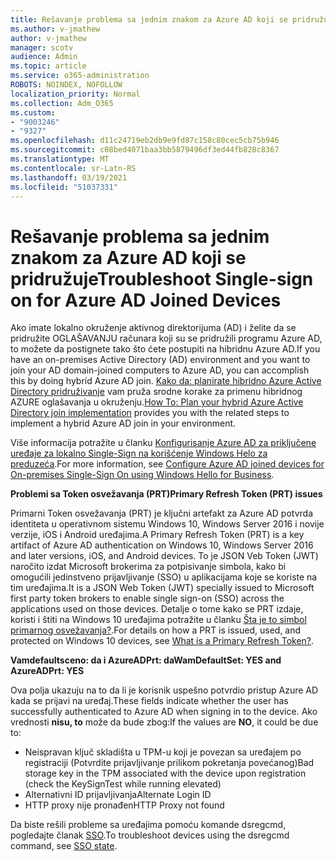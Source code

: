 ```yaml
---
title: Rešavanje problema sa jednim znakom za Azure AD koji se pridružuje
ms.author: v-jmathew
author: v-jmathew
manager: scotv
audience: Admin
ms.topic: article
ms.service: o365-administration
ROBOTS: NOINDEX, NOFOLLOW
localization_priority: Normal
ms.collection: Adm_O365
ms.custom:
- "9003246"
- "9327"
ms.openlocfilehash: d11c24719eb2db9e9fd87c158c80cec5cb75b946
ms.sourcegitcommit: c08bed4071baa3bb5879496df3ed44fb828c8367
ms.translationtype: MT
ms.contentlocale: sr-Latn-RS
ms.lasthandoff: 03/19/2021
ms.locfileid: "51037331"
---
```

# <a name="troubleshoot-single-sign-on-for-azure-ad-joined-devices"></a><span data-ttu-id="94dcf-102">Rešavanje problema sa jednim znakom za Azure AD koji se pridružuje</span><span class="sxs-lookup"><span data-stu-id="94dcf-102">Troubleshoot Single-sign on for Azure AD Joined Devices</span></span>

<span data-ttu-id="94dcf-103">Ako imate lokalno okruženje aktivnog direktorijuma (AD) i želite da se pridružite OGLAŠAVANJU računara koji su se pridružili programu Azure AD, to možete da postignete tako što ćete postupiti na hibridnu Azure AD.</span><span class="sxs-lookup"><span data-stu-id="94dcf-103">If you have an on-premises Active Directory (AD) environment and you want to join your AD domain-joined computers to Azure AD, you can accomplish this by doing hybrid Azure AD join.</span></span> <span data-ttu-id="94dcf-104">[Kako da: planirate hibridno Azure Active Directory pridruživanje](https://docs.microsoft.com/azure/active-directory/devices/hybrid-azuread-join-plan) vam pruža srodne korake za primenu hibridnog AZURE oglašavanja u okruženju.</span><span class="sxs-lookup"><span data-stu-id="94dcf-104">[How To: Plan your hybrid Azure Active Directory join implementation](https://docs.microsoft.com/azure/active-directory/devices/hybrid-azuread-join-plan) provides you with the related steps to implement a hybrid Azure AD join in your environment.</span></span>

<span data-ttu-id="94dcf-105">Više informacija potražite u članku [Konfigurisanje Azure AD za priključene uređaje za lokalno Single-Sign na korišćenje Windows Helo za preduzeća](https://docs.microsoft.com/windows/security/identity-protection/hello-for-business/hello-hybrid-aadj-sso-base).</span><span class="sxs-lookup"><span data-stu-id="94dcf-105">For more information, see [Configure Azure AD joined devices for On-premises Single-Sign On using Windows Hello for Business](https://docs.microsoft.com/windows/security/identity-protection/hello-for-business/hello-hybrid-aadj-sso-base).</span></span>

<span data-ttu-id="94dcf-106">**Problemi sa Token osvežavanja (PRT)**</span><span class="sxs-lookup"><span data-stu-id="94dcf-106">**Primary Refresh Token (PRT) issues**</span></span>

<span data-ttu-id="94dcf-107">Primarni Token osvežavanja (PRT) je ključni artefakt za Azure AD potvrda identiteta u operativnom sistemu Windows 10, Windows Server 2016 i novije verzije, iOS i Android uređajima.</span><span class="sxs-lookup"><span data-stu-id="94dcf-107">A Primary Refresh Token (PRT) is a key artifact of Azure AD authentication on Windows 10, Windows Server 2016 and later versions, iOS, and Android devices.</span></span> <span data-ttu-id="94dcf-108">To je JSON Veb Token (JWT) naročito izdat Microsoft brokerima za potpisivanje simbola, kako bi omogućili jedinstveno prijavljivanje (SSO) u aplikacijama koje se koriste na tim uređajima.</span><span class="sxs-lookup"><span data-stu-id="94dcf-108">It is a JSON Web Token (JWT) specially issued to Microsoft first party token brokers to enable single sign-on (SSO) across the applications used on those devices.</span></span> <span data-ttu-id="94dcf-109">Detalje o tome kako se PRT izdaje, koristi i štiti na Windows 10 uređajima potražite u članku [Šta je to simbol primarnog osvežavanja?](https://docs.microsoft.com/azure/active-directory/devices/concept-primary-refresh-token).</span><span class="sxs-lookup"><span data-stu-id="94dcf-109">For details on how a PRT is issued, used, and protected on Windows 10 devices, see [What is a Primary Refresh Token?](https://docs.microsoft.com/azure/active-directory/devices/concept-primary-refresh-token).</span></span>

<span data-ttu-id="94dcf-110">**Vamdefaultsceno: da i AzureADPrt: da**</span><span class="sxs-lookup"><span data-stu-id="94dcf-110">**WamDefaultSet: YES and AzureADPrt: YES**</span></span>

<span data-ttu-id="94dcf-111">Ova polja ukazuju na to da li je korisnik uspešno potvrdio pristup Azure AD kada se prijavi na uređaj.</span><span class="sxs-lookup"><span data-stu-id="94dcf-111">These fields indicate whether the user has successfully authenticated to Azure AD when signing in to the device.</span></span> <span data-ttu-id="94dcf-112">Ako vrednosti **nisu, to** može da bude zbog:</span><span class="sxs-lookup"><span data-stu-id="94dcf-112">If the values are **NO**, it could be due to:</span></span>

- <span data-ttu-id="94dcf-113">Neispravan ključ skladišta u TPM-u koji je povezan sa uređajem po registraciji (Potvrdite prijavljivanje prilikom pokretanja povećanog)</span><span class="sxs-lookup"><span data-stu-id="94dcf-113">Bad storage key in the TPM associated with the device upon registration (check the KeySignTest while running elevated)</span></span>
- <span data-ttu-id="94dcf-114">Alternativni ID prijavljivanja</span><span class="sxs-lookup"><span data-stu-id="94dcf-114">Alternate Login ID</span></span>
- <span data-ttu-id="94dcf-115">HTTP proxy nije pronađen</span><span class="sxs-lookup"><span data-stu-id="94dcf-115">HTTP Proxy not found</span></span>

<span data-ttu-id="94dcf-116">Da biste rešili probleme sa uređajima pomoću komande dsregcmd, pogledajte članak [SSO](https://docs.microsoft.com/azure/active-directory/devices/troubleshoot-device-dsregcmd#sso-state).</span><span class="sxs-lookup"><span data-stu-id="94dcf-116">To troubleshoot devices using the dsregcmd command, see [SSO state](https://docs.microsoft.com/azure/active-directory/devices/troubleshoot-device-dsregcmd#sso-state).</span></span>
